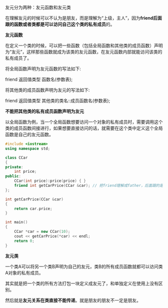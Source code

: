 友元分为两种：友元函数和友元类

在理解友元的时候可以不认为是朋友，而是理解为“上级，主人”，因为**friend后面跟的函数或者类都是可以访问自己这个类的私有成员**的。

**友元函数**

在定义一个类的时候，可以把一些函数（包括全局函数和其他类的成员函数）声明为“友元”，这样那些函数就成为该类的友元函数，在友元函数内部就能访问该类的私有成员了。

将全局函数声明为友元函数的写法如下:

friend 返回值类型 函数名(参数表);

将其他类的成员函数声明为友元的写法如下:

friend 返回值类型 其他类的类名::成员函数名(参数表);

**不能把其他类的私有成员函数声明为友元**

以全局函数为例，当一个全局函数想要访问一个对象的私有成员时，需要调用这个类的成员函数间接进行，如果想要直接访问的话，就需要在这个类中定义这个全局函数是自己的友元函数。

```cpp
#include <iostream>
using namespace std;

class CCar 
{
private:
	int price;
public:
	CCar(int price):price(price) { }
	friend int getCarPrice(CCar &car); // 把friend理解成father，后面跟的是fa，所以可以访问自己的东西
};

int getCarPrice(CCar &car)
{
	return car.price;
}

int main()
{
	CCar *car = new CCar(10);
	cout << getCarPrice(*car) << endl;
	return 0;
}
```

**友元类**

一个类A可以将另一个类B声明为自己的友元，类B的所有成员函数就都可以访问类A对象的私有成员。

其实就是把一个类的所有方法打包一块定义成友元了，和单独定义在使用上没有区别。

然后就是**友元关系在类直接不能传递**。就是朋友的朋友不一定是朋友。
